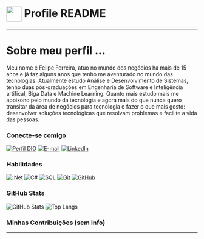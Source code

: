 <h1>
    <a href="https://www.dio.me/">
     <img align="center" width="40px" src="https://hermes.digitalinnovation.one/assets/diome/logo-minimized.png"></a>
    <span> Profile README</span>
</h1>

---

# Sobre meu perfil ... 

Meu nome é Felipe Ferreira, atuo no mundo dos negócios ha mais de 15 anos e já faz alguns anos que tenho me aventurado no mundo das tecnologias. Atualmente estudo Análise e Desenvolvimento de Sistemas, tenho duas pós-graduações em Engenharia de Software e Inteligência artifical, Biga Data e Machine Learning. Quanto mais estudo mais me apoixono pelo mundo da tecnologia e agora mais do que nunca quero transitar da área de negócios para tecnologia e fazer o que mais gosto: desenvolver soluções tecnológicas que resolvam problemas e facilite a vida das pessoas.

### Conecte-se comigo

[![Perfil DIO](https://img.shields.io/badge/-Meu%20Perfil%20na%20DIO-30A3DC?style=for-the-badge)](https://www.dio.me/users/felipeferm/)
[![E-mail](https://img.shields.io/badge/-Email-000?style=for-the-badge&logo=microsoft-outlook&logoColor=E94D5F)](mailto:felipeferm@gmail.com)
[![LinkedIn](https://img.shields.io/badge/-LinkedIn-000?style=for-the-badge&logo=linkedin&logoColor=30A3DC)](https://www.linkedin.com/in/felipeferreiramaia/)

### Habilidades

![.Net](https://img.shields.io/badge/HTML-000?style=for-the-badge&logo=html5&logoColor=30A3DC)
![C#](https://img.shields.io/badge/CSS3-000?style=for-the-badge&logo=css3&logoColor=E94D5F)
![SQL](https://img.shields.io/badge/JavaScript-000?style=for-the-badge&logo=javascript&logoColor=30A3DC)
[![Git](https://img.shields.io/badge/Git-000?style=for-the-badge&logo=git&logoColor=E94D5F)](https://git-scm.com/doc)
[![GitHub](https://img.shields.io/badge/GitHub-000?style=for-the-badge&logo=github&logoColor=30A3DC)](https://docs.github.com/)


### GitHub Stats

![GitHub Stats](https://github-readme-stats.vercel.app/api?username=felipe-ferreira-maia&theme=transparent&bg_color=000&border_color=30A3DC&show_icons=true&icon_color=30A3DC&title_color=E94D5F&text_color=FFF)
![Top Langs](https://github-readme-stats-git-masterrstaa-rickstaa.vercel.app/api/top-langs/?username=SEUUSERNAME&layout=compact&bg_color=000&border_color=30A3DC&title_color=E94D5F&text_color=FFF)


### Minhas Contribuições (sem info)

---
